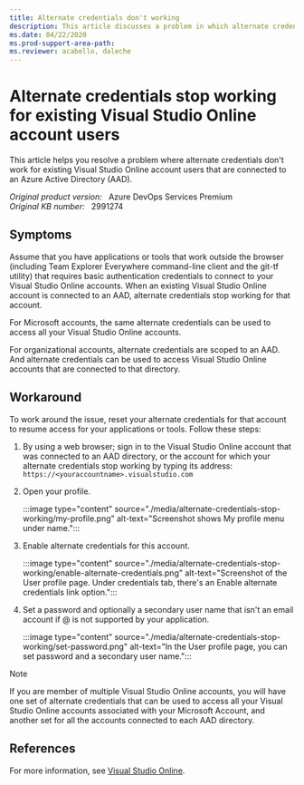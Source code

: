 ```yaml
---
title: Alternate credentials don't working
description: This article discusses a problem in which alternate credentials stop working for existing Visual Studio Online account users after you connect to an Azure Active Directory (AAD).
ms.date: 04/22/2020
ms.prod-support-area-path:
ms.reviewer: acabello, daleche
---
```

# Alternate credentials stop working for existing Visual Studio Online account users

This article helps you resolve a problem where alternate credentials don't work for existing Visual Studio Online account users that are connected to an Azure Active Directory (AAD).

_Original product version:_ &nbsp; Azure DevOps Services Premium  
_Original KB number:_ &nbsp; 2991274

## Symptoms

Assume that you have applications or tools that work outside the browser (including Team Explorer Everywhere command-line client and the git-tf utility) that requires basic authentication credentials to connect to your Visual Studio Online accounts. When an existing Visual Studio Online account is connected to an AAD, alternate credentials stop working for that account.

For Microsoft accounts, the same alternate credentials can be used to access all your Visual Studio Online accounts.

For organizational accounts, alternate credentials are scoped to an AAD. And alternate credentials can be used to access Visual Studio Online accounts that are connected to that directory.

## Workaround

To work around the issue, reset your alternate credentials for that account to resume access for your applications or tools. Follow these steps:

1. By using a web browser; sign in to the Visual Studio Online account that was connected to an AAD directory, or the account for which your alternate credentials stop working by typing its address:  
    `https://<youraccountname>.visualstudio.com`

2. Open your profile.

    :::image type="content" source="./media/alternate-credentials-stop-working/my-profile.png" alt-text="Screenshot shows My profile menu under name.":::

3. Enable alternate credentials for this account.

    :::image type="content" source="./media/alternate-credentials-stop-working/enable-alternate-credentials.png" alt-text="Screenshot of the User profile page. Under credentials tab, there's an Enable alternate credentials link option.":::

4. Set a password and optionally a secondary user name that isn't an email account if @ is not supported by your application.

    :::image type="content" source="./media/alternate-credentials-stop-working/set-password.png" alt-text="In the User profile page, you can set password and a secondary user name.":::

> [!NOTE]
> If you are member of multiple Visual Studio Online accounts, you will have one set of alternate credentials that can be used to access all your Visual Studio Online accounts associated with your Microsoft Account, and another set for all the accounts connected to each AAD directory.

## References

For more information, see [Visual Studio Online](https://www.visualstudio.com/).
